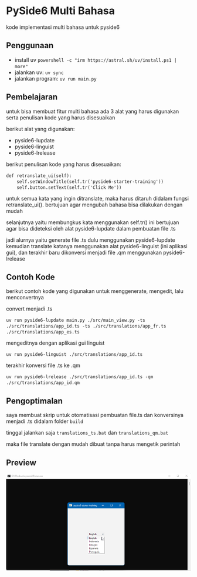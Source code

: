 # PySide6 Multi Bahasa
kode implementasi multi bahasa untuk pyside6

## Penggunaan
- install uv `powershell -c "irm https://astral.sh/uv/install.ps1 | more"`
- jalankan uv: `uv sync`
- jalankan program: `uv run main.py`

## Pembelajaran
untuk bisa membuat fitur multi bahasa ada 3 alat yang harus digunakan serta penulisan kode yang harus disesuaikan

berikut alat yang digunakan:
- pyside6-lupdate
- pyside6-linguist
- pyside6-lrelease

berikut penulisan kode yang harus disesuaikan:
```
def retranslate_ui(self):
    self.setWindowTitle(self.tr('pyside6-starter-training'))
    self.button.setText(self.tr('Click Me'))
```

untuk semua kata yang ingin ditranslate, maka harus ditaruh didalam fungsi retranslate_ui().
bertujuan agar mengubah bahasa bisa dilakukan dengan mudah

selanjutnya yaitu membungkus kata menggunakan self.tr() ini bertujuan agar bisa dideteksi oleh alat pyside6-lupdate dalam pembuatan file .ts

jadi alurnya yaitu generate file .ts dulu menggunakan pyside6-lupdate kemudian translate katanya menggunakan alat pyside6-linguist (ini aplikasi gui), dan terakhir baru dikonversi menjadi file .qm menggunakan pyside6-lrelease

## Contoh Kode 
berikut contoh kode yang digunakan untuk menggenerate, mengedit, lalu menconvertnya

convert menjadi .ts
```
uv run pyside6-lupdate main.py ./src/main_view.py -ts ./src/translations/app_id.ts -ts ./src/translations/app_fr.ts ./src/translations/app_es.ts
```

mengeditnya dengan aplikasi gui linguist
```
uv run pyside6-linguist ./src/translations/app_id.ts
```

terakhir konversi file .ts ke .qm
```
uv run pyside6-lrelease ./src/translations/app_id.ts -qm ./src/translations/app_id.qm
```

## Pengoptimalan
saya membuat skrip untuk otomatisasi pembuatan file.ts dan konversinya menjadi .ts didalam folder `build` 

tinggal jalankan saja `translations_ts.bat` dan `translations_qm.bat` 

maka file translate dengan mudah dibuat tanpa harus mengetik perintah

## Preview
![preview](preview.png)